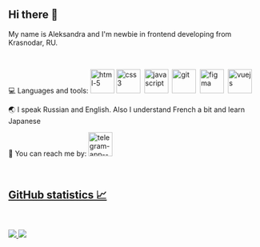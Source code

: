 <div align="left">
<h2>Hi there 👋</h2>

<p>My name is Aleksandra and I'm newbie in frontend developing from Krasnodar, RU.</p>
<br>

<p>💻 Languages and tools: 
<img width="48" height="48" src="https://img.icons8.com/fluency/48/html-5.png" alt="html-5"/>
<img width="48" height="48" src="https://img.icons8.com/color/48/css3.png" alt="css3"/>&nbsp;
<img width="48" height="48" src="https://img.icons8.com/fluency/48/javascript.png" alt="javascript"/>&nbsp;
<img width="48" height="48" src="https://img.icons8.com/color/48/git.png" alt="git"/>&nbsp;
<img width="48" height="48" src="https://img.icons8.com/fluency/48/figma.png" alt="figma"/>&nbsp;
<img width="48" height="48" src="https://img.icons8.com/external-tal-revivo-color-tal-revivo/48/external-vuejs-an-open-source-javascript-framework-for-building-user-interfaces-and-single-page-applications-logo-color-tal-revivo.png" alt="vuejs"/></p>

<p>🌏 I speak Russian and English. Also I understand French a bit and learn Japanese</p>
<p>💬 You can reach me by:
  <a href="https://t.me/AlexandraObw" target="blank"><img width="48" height="48" src="https://img.icons8.com/color/48/telegram-app--v1.png" alt="telegram-app--v1"/></p>
<br>
<h2>GitHub statistics 📈</h2>
<br>
</div>

<!--[![Top Langs](https://github-readme-stats.vercel.app/api/top-langs/?username=AleksandraObw&layout=compact&theme=github_dark)](https://github.com/anuraghazra/github-readme-stats)-->
![](https://github-profile-summary-cards.vercel.app/api/cards/repos-per-language?username=AleksandraObw&theme=transparent)
![](https://github-profile-summary-cards.vercel.app/api/cards/productive-time?username=AleksandraObw&theme=transparent)

<!--
**AleksandraObw/AlexandraObw** is a ✨ _special_ ✨ repository because its `README.md` (this file) appears on your GitHub profile.

Here are some ideas to get you started:

- 🔭 I’m currently working on ...
- 🌱 I’m currently learning ...
- 👯 I’m looking to collaborate on ...
- 🤔 I’m looking for help with ...
- 💬 Ask me about ...
- 📫 How to reach me: ...
- 😄 Pronouns: ...
- ⚡ Fun fact: ...
-->

